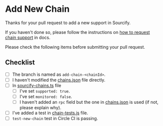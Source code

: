 # Add New Chain <chainId>

Thanks for your pull request to add a new support in Sourcify.

If you haven't done so, please follow the instructions on [how to request chain support](https://docs.sourcify.dev/docs/chain-support/) in docs.

Please check the following items before submitting your pull request.

## Checklist

- [ ] The branch is named as `add-chain-<chainId>`.
- [ ] I haven't modified the [chains.json](../../src/chains.json) file directly.
- [ ] In [sourcify-chains.ts](../../src/sourcify-chains.ts) file
  - [ ] I've set `supported: true`.
  - [ ] I've set `monitored: false`.
  - [ ] I haven't added an `rpc` field but the one in [chains.json](../../src/chains.json) is used (if not, please explain why).
- [ ] I've added a test in [chain-tests.js](../../test/chains/chains-test.js) file.
- [ ] `test-new-chain` test in Circle CI is passing.

